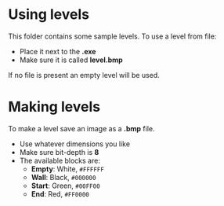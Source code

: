 # Using levels

This folder contains some sample levels. To use a level from file:
- Place it next to the **.exe**
- Make sure it is called **level.bmp**

If no file is present an empty level will be used.

# Making levels
To make a level save an image as a **.bmp** file.
- Use whatever dimensions you like
- Make sure bit-depth is **8**
- The available blocks are:
    - **Empty**: White, `#FFFFFF`
    - **Wall**: Black, `#000000`
    - **Start**: Green, `#00FF00`
    - **End**: Red, `#FF0000`